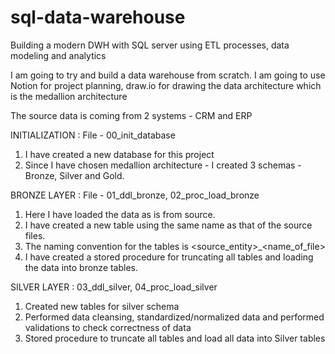 # sql-data-warehouse
Building a modern DWH with SQL server using ETL processes, data modeling and analytics

I am going to try and build a data warehouse from scratch.
I am going to use Notion for project planning, draw.io for drawing the data architecture which is the medallion architecture

The source data is coming from 2 systems - CRM and ERP

INITIALIZATION : File - 00_init_database
1. I have created a new database for this project
2. Since I have chosen medallion architecture - I created 3 schemas - Bronze, Silver and Gold.

   
BRONZE LAYER : File - 01_ddl_bronze, 02_proc_load_bronze
1. Here I have loaded the data as is from source.
2. I have created a new table using the same name as that of the source files.
3. The naming convention for the tables is <source_entity>_<name_of_file>
4. I have created a stored procedure for truncating all tables and loading the data into bronze tables.

SILVER LAYER : 03_ddl_silver, 04_proc_load_silver
1. Created new tables for silver schema
2. Performed data cleansing, standardized/normalized data and performed validations to check correctness of data
3. Stored procedure to truncate all tables and load all data into Silver tables
